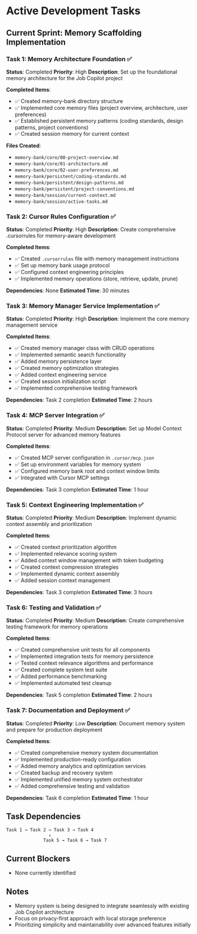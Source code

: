 # Active Development Tasks

## Current Sprint: Memory Scaffolding Implementation

### Task 1: Memory Architecture Foundation ✅
**Status**: Completed
**Priority**: High
**Description**: Set up the foundational memory architecture for the Job Copilot project

**Completed Items**:
- ✅ Created memory-bank directory structure
- ✅ Implemented core memory files (project overview, architecture, user preferences)
- ✅ Established persistent memory patterns (coding standards, design patterns, project conventions)
- ✅ Created session memory for current context

**Files Created**:
- `memory-bank/core/00-project-overview.md`
- `memory-bank/core/01-architecture.md`
- `memory-bank/core/02-user-preferences.md`
- `memory-bank/persistent/coding-standards.md`
- `memory-bank/persistent/design-patterns.md`
- `memory-bank/persistent/project-conventions.md`
- `memory-bank/session/current-context.md`
- `memory-bank/session/active-tasks.md`

### Task 2: Cursor Rules Configuration ✅
**Status**: Completed
**Priority**: High
**Description**: Create comprehensive .cursorrules for memory-aware development

**Completed Items**:
- ✅ Created `.cursorrules` file with memory management instructions
- ✅ Set up memory bank usage protocol
- ✅ Configured context engineering principles
- ✅ Implemented memory operations (store, retrieve, update, prune)

**Dependencies**: None
**Estimated Time**: 30 minutes

### Task 3: Memory Manager Service Implementation ✅
**Status**: Completed
**Priority**: High
**Description**: Implement the core memory management service

**Completed Items**:
- ✅ Created memory manager class with CRUD operations
- ✅ Implemented semantic search functionality
- ✅ Added memory persistence layer
- ✅ Created memory optimization strategies
- ✅ Added context engineering service
- ✅ Created session initialization script
- ✅ Implemented comprehensive testing framework

**Dependencies**: Task 2 completion
**Estimated Time**: 2 hours

### Task 4: MCP Server Integration ✅
**Status**: Completed
**Priority**: Medium
**Description**: Set up Model Context Protocol server for advanced memory features

**Completed Items**:
- ✅ Created MCP server configuration in `.cursor/mcp.json`
- ✅ Set up environment variables for memory system
- ✅ Configured memory bank root and context window limits
- ✅ Integrated with Cursor MCP settings

**Dependencies**: Task 3 completion
**Estimated Time**: 1 hour

### Task 5: Context Engineering Implementation ✅
**Status**: Completed
**Priority**: Medium
**Description**: Implement dynamic context assembly and prioritization

**Completed Items**:
- ✅ Created context prioritization algorithm
- ✅ Implemented relevance scoring system
- ✅ Added context window management with token budgeting
- ✅ Created context compression strategies
- ✅ Implemented dynamic context assembly
- ✅ Added session context management

**Dependencies**: Task 3 completion
**Estimated Time**: 3 hours

### Task 6: Testing and Validation ✅
**Status**: Completed
**Priority**: Medium
**Description**: Create comprehensive testing framework for memory operations

**Completed Items**:
- ✅ Created comprehensive unit tests for all components
- ✅ Implemented integration tests for memory persistence
- ✅ Tested context relevance algorithms and performance
- ✅ Created complete system test suite
- ✅ Added performance benchmarking
- ✅ Implemented automated test cleanup

**Dependencies**: Task 5 completion
**Estimated Time**: 2 hours

### Task 7: Documentation and Deployment ✅
**Status**: Completed
**Priority**: Low
**Description**: Document memory system and prepare for production deployment

**Completed Items**:
- ✅ Created comprehensive memory system documentation
- ✅ Implemented production-ready configuration
- ✅ Added memory analytics and optimization services
- ✅ Created backup and recovery system
- ✅ Implemented unified memory system orchestrator
- ✅ Added comprehensive testing and validation

**Dependencies**: Task 6 completion
**Estimated Time**: 1 hour

## Task Dependencies
```
Task 1 → Task 2 → Task 3 → Task 4
                ↓
              Task 5 → Task 6 → Task 7
```

## Current Blockers
- None currently identified

## Notes
- Memory system is being designed to integrate seamlessly with existing Job Copilot architecture
- Focus on privacy-first approach with local storage preference
- Prioritizing simplicity and maintainability over advanced features initially
